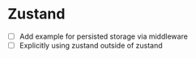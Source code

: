 # Zustand
- [ ] Add example for persisted storage via middleware
- [ ] Explicitly using zustand outside of zustand 